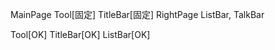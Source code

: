 MainPage
    Tool[固定]
    TitleBar[固定]
    RightPage
        ListBar,
        TalkBar


Tool[OK]
TitleBar[OK]
ListBar[OK]
